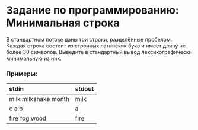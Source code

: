 # Задание по программированию: Минимальная строка

В стандартном потоке даны три строки, разделённые пробелом. Каждая строка состоит из строчных латинских букв и имеет длину не более 30 символов. Выведите в стандартный вывод лексикографически минимальную из них.

### Примеры:

| stdin                | stdout |
| :------------------- | :----- |
| milk milkshake month | milk   |
| c a b                | a      |
| fire fog wood        | fire   |
